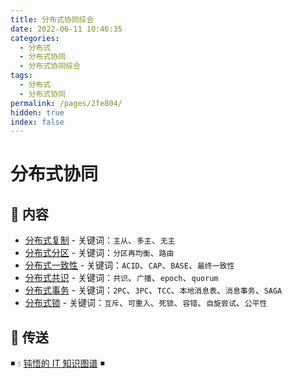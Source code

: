 ```yaml
---
title: 分布式协同综合
date: 2022-06-11 10:46:35
categories:
  - 分布式
  - 分布式协同
  - 分布式协同综合
tags:
  - 分布式
  - 分布式协同
permalink: /pages/2fe804/
hidden: true
index: false
---
```


# 分布式协同

## 📖 内容

- [分布式复制](01.分布式复制.md) - 关键词：`主从`、`多主`、`无主`
- [分布式分区](02.分布式分区.md) - 关键词：`分区再均衡`、`路由`
- [分布式一致性](03.分布式一致性.md) - 关键词：`ACID`、`CAP`、`BASE`、`最终一致性`
- [分布式共识](04.分布式共识.md) - 关键词：`共识`、`广播`、`epoch`、`quorum`
- [分布式事务](05.分布式事务) - 关键词：`2PC`、`3PC`、`TCC`、`本地消息表`、`消息事务`、`SAGA`
- [分布式锁](06.分布式锁) - 关键词：`互斥`、`可重入`、`死锁`、`容错`、`自旋尝试`、`公平性`

## 🚪 传送

◾ 💧 [钝悟的 IT 知识图谱](https://dunwu.github.io/waterdrop/) ◾
